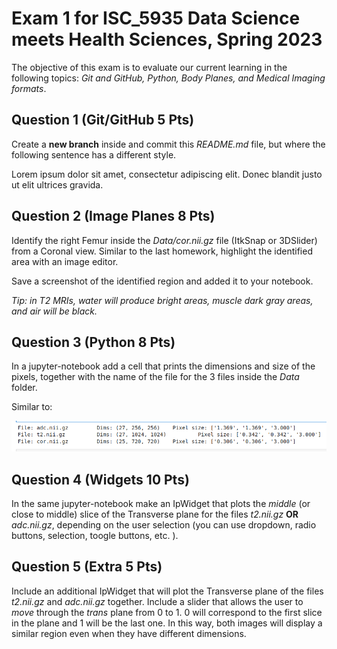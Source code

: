 # Exam 1 for ISC_5935 Data Science meets Health Sciences, Spring 2023

The objective of this exam is to evaluate our current learning in the following topics:
*Git and GitHub, Python, Body Planes, and Medical Imaging formats*.

## Question 1 (Git/GitHub 5 Pts)
Create a **new branch** inside and commit this *README.md* file, but where the following sentence has a different style.

Lorem ipsum dolor sit amet, consectetur adipiscing elit. Donec blandit justo ut elit ultrices gravida. 

## Question 2 (Image Planes 8 Pts)
Identify the right Femur inside the *Data/cor.nii.gz* file (ItkSnap or 3DSlider) from a Coronal view.
Similar to the last homework, highlight the identified area with an image editor. 

Save a screenshot of the identified region and added it to your notebook.

*Tip: in T2 MRIs, water will produce bright areas, muscle dark gray areas, and air will be black.*

## Question 3 (Python 8 Pts)
In a jupyter-notebook add a cell that prints the dimensions and size of the pixels, together with 
the name of the file for the 3 files inside the *Data* folder. 

Similar to: 

![](./imgs/o1.png)

## Question 4 (Widgets 10 Pts)
In the same jupyter-notebook make an IpWidget that plots the *middle* (or close to middle) slice of the Transverse plane 
for the files *t2.nii.gz* **OR** *adc.nii.gz*, depending on the user selection (you can use dropdown, radio buttons, 
selection, toogle buttons, etc. ).

## Question 5 (Extra 5 Pts)
Include an additional IpWidget that will plot the Transverse plane of the files *t2.nii.gz* and *adc.nii.gz* together. 
Include a slider that allows the user to *move* through the *trans* plane from 0 to 1. 0 will correspond to the
first slice in the plane and 1 will be the last one. In this way, both images will display a similar region even
when they have different dimensions. 